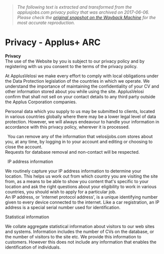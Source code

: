> *The following text is extracted and transformed from the applusjobs.com privacy policy that was archived on 2017-06-06. Please check the [original snapshot on the Wayback Machine](https://web.archive.org/web/20170606170713id_/https%3A//www.applusjobs.com/about-us/privacy) for the most accurate reproduction.*

# Privacy - Applus+ ARC

**Privacy**  
The use of the Website by you is subject to our privacy policy and by registering with us you consent to the terms of the privacy policy.

At ApplusVelosi we make every effort to comply with local obligations under the Data Protection legislation of the countries in which we operate. We understand the importance of maintaining the confidentiality of your CV and other information stored about you while using the site. ApplusVelosi confirm that shall not sell on your contact details to any third party outside the Applus Corporation companies.

Personal data which you supply to us may be submitted to clients, located in various countries globally where there may be a lower legal level of data protection. However, we will always endeavour to handle your information in accordance with this privacy policy, wherever it is processed.

  You can remove any of the information that velosijobs.com stores about you, at any time, by logging in to your account and editing or choosing to close the account.  
Requests for database removal and non-contact will be respected.

  IP address information

We routinely capture your IP address information to determine your location. This helps us work out from which country you are visiting the site from, as a means to be able to show you content that's specific to your location and ask the right questions about your eligibility to work in various countries, you should wish to apply for a particular job.  
An IP address, or 'internet protocol address', is a unique identifying number given to every device connected to the internet. Like a car registration, an IP address is a special serial number used for identification.

Statistical information

We collate aggregate statistical information about visitors to our web sites and systems. Information includes the number of CVs on the database, or the number of visitors to the site etc. We provide this information to customers. However this does not include any information that enables the identification of individuals.
